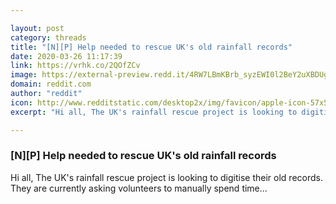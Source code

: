 ```yaml
---

layout: post
category: threads
title: "[N][P] Help needed to rescue UK's old rainfall records"
date: 2020-03-26 11:17:39
link: https://vrhk.co/2QOfZCv
image: https://external-preview.redd.it/4RW7LBmKBrb_syzEWI0l2BeY2uXBDUg0NhXltuSiPDk.jpg?width=1024&height=536.12565445&auto=webp&crop=1024:536.12565445,smart&s=9fb1f7593ce0934f397c19da4b17ee9940e2058d
domain: reddit.com
author: "reddit"
icon: http://www.redditstatic.com/desktop2x/img/favicon/apple-icon-57x57.png
excerpt: "Hi all, The UK's rainfall rescue project is looking to digitise their old records. They are currently asking volunteers to manually spend time..."

---
```


### [N][P] Help needed to rescue UK's old rainfall records

Hi all, The UK's rainfall rescue project is looking to digitise their old records. They are currently asking volunteers to manually spend time...